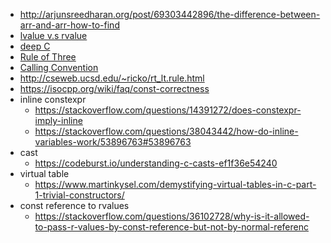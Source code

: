 - http://arjunsreedharan.org/post/69303442896/the-difference-between-arr-and-arr-how-to-find
- [lvalue v.s rvalue](https://eli.thegreenplace.net/2011/12/15/understanding-lvalues-and-rvalues-in-c-and-c)
- [deep C](https://www.slideshare.net/olvemaudal/deep-c/314)
- [Rule of Three](http://www.drdobbs.com/c-made-easier-the-rule-of-three/184401400)
- [Calling Convention](https://www.codeproject.com/Articles/1388/Calling-Conventions-Demystified)
- http://cseweb.ucsd.edu/~ricko/rt_lt.rule.html
- https://isocpp.org/wiki/faq/const-correctness
- inline constexpr
    - https://stackoverflow.com/questions/14391272/does-constexpr-imply-inline
    - https://stackoverflow.com/questions/38043442/how-do-inline-variables-work/53896763#53896763
- cast
    - https://codeburst.io/understanding-c-casts-ef1f36e54240
- virtual table
    - https://www.martinkysel.com/demystifying-virtual-tables-in-c-part-1-trivial-constructors/
- const reference to rvalues
  - https://stackoverflow.com/questions/36102728/why-is-it-allowed-to-pass-r-values-by-const-reference-but-not-by-normal-referenc
